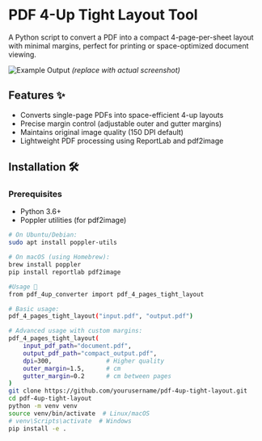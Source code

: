 # PDF 4-Up Tight Layout Tool

A Python script to convert a PDF into a compact 4-page-per-sheet layout with minimal margins, perfect for printing or space-optimized document viewing.

![Example Output](https://via.placeholder.com/600x400?text=Before+%26+After+PDF+Comparison) *(replace with actual screenshot)*

## Features ✨
- Converts single-page PDFs into space-efficient 4-up layouts
- Precise margin control (adjustable outer and gutter margins)
- Maintains original image quality (150 DPI default)
- Lightweight PDF processing using ReportLab and pdf2image

## Installation 🛠️

### Prerequisites
- Python 3.6+
- Poppler utilities (for pdf2image)

```bash
# On Ubuntu/Debian:
sudo apt install poppler-utils

# On macOS (using Homebrew):
brew install poppler
pip install reportlab pdf2image

#Usage 🚀
from pdf_4up_converter import pdf_4_pages_tight_layout

# Basic usage:
pdf_4_pages_tight_layout("input.pdf", "output.pdf")

# Advanced usage with custom margins:
pdf_4_pages_tight_layout(
    input_pdf_path="document.pdf",
    output_pdf_path="compact_output.pdf",
    dpi=300,               # Higher quality
    outer_margin=1.5,      # cm
    gutter_margin=0.2      # cm between pages
)
git clone https://github.com/yourusername/pdf-4up-tight-layout.git
cd pdf-4up-tight-layout
python -m venv venv
source venv/bin/activate  # Linux/macOS
# venv\Scripts\activate  # Windows
pip install -e .